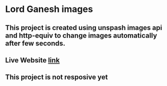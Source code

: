 # Lord Ganesh images
## This project is created using unspash images api and http-equiv to change images automatically after few seconds.
## Live Website [link](https://lord-ganesha-images.netlify.app/)
## This project is not resposive yet
